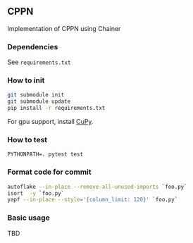 ## CPPN

Implementation of CPPN using Chainer

### Dependencies

See `requirements.txt`

### How to init

```bash
git submodule init
git submodule update
pip install -r requirements.txt
```

For gpu support, install [CuPy](https://docs-cupy.chainer.org/en/latest/install.html).

### How to test

```
PYTHONPATH=. pytest test
```

### Format code for commit

```bash
autoflake --in-place --remove-all-unused-imports `foo.py`
isort  -y `foo.py`
yapf --in-place --style='{column_limit: 120}' `foo.py`
```

### Basic usage

TBD
